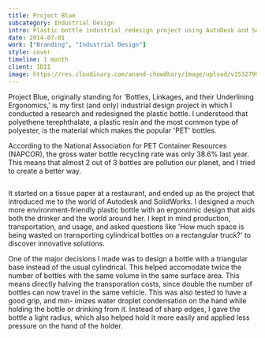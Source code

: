 ```yaml
---
title: Project Blue
subcategory: Industrial Design
intro: Plastic bottle industrial redesign project using AutoDesk and SolidWorks for IDII to reduce environmental impact.
date: 2014-07-01
work: ["Branding", "Industrial Design"]
style: cover
timeline: 1 month
client: IDII
image: https://res.cloudinary.com/anand-chowdhary/image/upload/v1532799284/portfolio/project-blue_2x.png
---
```


Project Blue, originally standing for 'Bottles, Linkages, and their Underlining Ergonomics,' is my first (and only) industrial design project in which I conducted a research and redesigned the plastic bottle. I understood that polyethene terephthalate, a plastic resin and the most common type of polyester, is the material which makes the popular 'PET' bottles.

According to the National Association for PET Container Resources (NAPCOR), the gross water bottle recycling rate was only 38.6% last year. This means that almost 2 out of 3 bottles are pollution our planet, and I tried to create a better way.

<div class="two-images">
	<div><img alt="" src="/images/portfolio/project-blue@2x.png"></div>
	<div><img alt="" src="/images/projects/project-blue/1.png"></div>
</div>

It started on a tissue paper at a restaurant, and ended up as the project that introduced me to the world of Autodesk and SolidWorks. I designed a much more environment-friendly plastic bottle with an ergonomic design that aids both the drinker and the world around her. I kept in mind production, transportation, and usage, and asked questions like 'How much space is being wasted on transporting cylindrical bottles on a rectangular truck?' to discover innovative solutions.

One of the major decisions I made was to design a bottle with a triangular base instead of the usual cylindrical. This helped accomodate twice the number of bottles with the same volume in the same surface area. This means directly halving the transporation costs, since double the number of bottles can now travel in the same vehicle. This was also tested to have a good grip, and min- imizes water droplet condensation on the hand while holding the bottle or drinking from it. Instead of sharp edges, I gave the bottle a light radius, which also helped hold it more easily and applied less pressure on the hand of the holder.

<div class="two-images">
	<div><img alt="" src="/images/projects/project-blue/2.jpg"></div>
	<div><img alt="" src="/images/projects/project-blue/3.jpg"></div>
</div>
<div class="two-images">
	<div><img alt="" src="/images/projects/project-blue/4.jpg"></div>
	<div><img alt="" src="/images/projects/project-blue/5.jpg"></div>
</div>
<div class="two-images">
	<div><img alt="" src="/images/projects/project-blue/sketch.jpg"></div>
	<div><img alt="" src="/images/projects/project-blue/sketch2.jpg"></div>
</div>